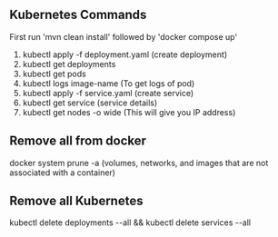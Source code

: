 ## Kubernetes Commands
First run 'mvn clean install' followed by 'docker compose up'
1) kubectl apply -f deployment.yaml (create deployment)
2) kubectl get deployments
3) kubectl get pods
4) kubectl logs image-name (To get logs of pod)
5) kubectl apply -f service.yaml (create service)
6) kubectl get service (service details)
7) kubectl get nodes -o wide (This will give you IP address) 

## Remove all from docker
   docker system prune -a (volumes, networks, and images that are not associated with a container)

## Remove all Kubernetes
   kubectl delete deployments --all && kubectl delete services --all
